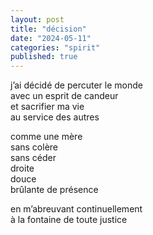 ```yaml
---
layout: post
title: "décision"
date: "2024-05-11"
categories: "spirit"
published: true
---
```


j’ai décidé de percuter le monde  
avec un esprit de candeur  
et sacrifier ma vie  
au service des autres  

comme une mère  
sans colère  
sans céder  
droite  
douce  
brûlante de présence  

en m’abreuvant continuellement  
à la fontaine de toute justice  
